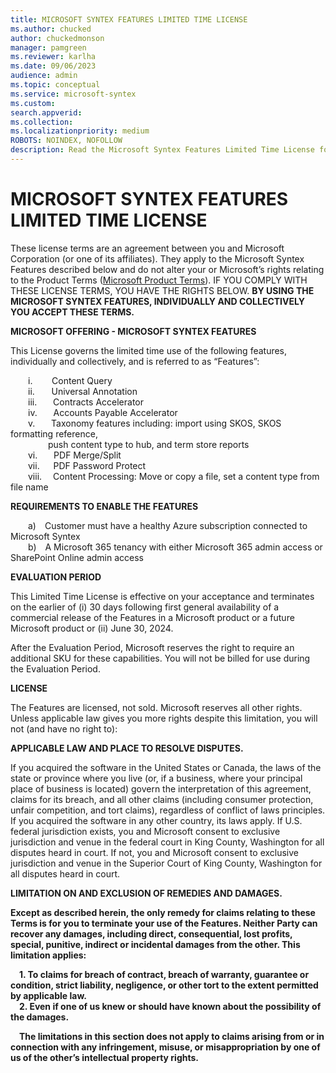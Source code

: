 ```yaml
---
title: MICROSOFT SYNTEX FEATURES LIMITED TIME LICENSE
ms.author: chucked
author: chuckedmonson
manager: pamgreen
ms.reviewer: karlha
ms.date: 09/06/2023
audience: admin
ms.topic: conceptual
ms.service: microsoft-syntex
ms.custom: 
search.appverid: 
ms.collection: 
ms.localizationpriority: medium
ROBOTS: NOINDEX, NOFOLLOW
description: Read the Microsoft Syntex Features Limited Time License for Syntex features available as a preview for all users.
---
```


# MICROSOFT SYNTEX FEATURES LIMITED TIME LICENSE

These license terms are an agreement between you and Microsoft Corporation (or one of its affiliates). They apply to the Microsoft Syntex Features described below and do not alter your or Microsoft’s rights relating to the Product Terms ([Microsoft Product Terms](https://www.microsoft.com/licensing/terms/)). IF YOU COMPLY WITH THESE LICENSE TERMS, YOU HAVE THE RIGHTS BELOW. **BY USING THE MICROSOFT SYNTEX FEATURES, INDIVIDUALLY AND COLLECTIVELY YOU ACCEPT THESE TERMS.**

**MICROSOFT OFFERING - MICROSOFT SYNTEX FEATURES**

This License governs the limited time use of the following features, individually and collectively, and is referred to as “Features”:

&emsp;&emsp;i.&ensp;&nbsp;&nbsp;&nbsp;&nbsp;&nbsp;&nbsp;Content Query<br>
&emsp;&emsp;ii.&ensp;&nbsp;&nbsp;&nbsp;&nbsp;&nbsp;Universal Annotation<br>
&emsp;&emsp;iii.&emsp;&nbsp;&nbsp;&nbsp;Contracts Accelerator<br>
&emsp;&emsp;iv.&emsp;&nbsp;&nbsp;&nbsp;Accounts Payable Accelerator<br>
&emsp;&emsp;v.&emsp;&nbsp;&nbsp;&nbsp;Taxonomy features including: import using SKOS, SKOS formatting reference,<br>&emsp;&emsp;&emsp;&emsp; push content type to hub, and term store reports<br>
&emsp;&emsp;vi.&emsp;&nbsp;&nbsp;&nbsp;PDF Merge/Split<br>
&emsp;&emsp;vii.&emsp;&nbsp;&nbsp;PDF Password Protect<br>
&emsp;&emsp;viii.&emsp;&nbsp;Content Processing: Move or copy a file, set a content type from file name

**REQUIREMENTS TO ENABLE THE FEATURES**

&emsp;&emsp;a)&emsp;Customer must have a healthy Azure subscription connected to Microsoft Syntex<br>
&emsp;&emsp;b)&emsp;A Microsoft 365 tenancy with either Microsoft 365 admin access or SharePoint Online admin access

**EVALUATION PERIOD**

This Limited Time License is effective on your acceptance and terminates on the earlier of (i) 30 days following first general availability of a commercial release of the Features in a Microsoft product or a future Microsoft product or (ii) June 30, 2024.

After the Evaluation Period, Microsoft reserves the right to require an additional SKU for these capabilities.   You will not be billed for use during the Evaluation Period.

**LICENSE**

The Features are licensed, not sold. Microsoft reserves all other rights. Unless applicable law gives you more rights despite this limitation, you will not (and have no right to):

**APPLICABLE LAW AND PLACE TO RESOLVE DISPUTES.**

If you acquired the software in the United States or Canada, the laws of the state or province where you live (or, if a business, where your principal place of business is located) govern the interpretation of this agreement, claims for its breach, and all other claims (including consumer protection, unfair competition, and tort claims), regardless of conflict of laws principles. If you acquired the software in any other country, its laws apply. If U.S. federal jurisdiction exists, you and Microsoft consent to exclusive jurisdiction and venue in the federal court in King County, Washington for all disputes heard in court. If not, you and Microsoft consent to exclusive jurisdiction and venue in the Superior Court of King County, Washington for all disputes heard in court.

**LIMITATION ON AND EXCLUSION OF REMEDIES AND DAMAGES.**

**Except as described herein, the only remedy for claims relating to these Terms is for you to terminate your use of the Features. Neither Party can recover any damages, including direct, consequential, lost profits, special, punitive, indirect or incidental damages from the other. This limitation applies:**

&emsp;**1. To claims for breach of contract, breach of warranty, guarantee or condition, strict liability, negligence, or other tort to the extent permitted by applicable law.**<br>
&emsp;**2. Even if one of us knew or should have known about the possibility of the damages.**

&emsp;**The limitations in this section does not apply to claims arising from or in connection with any infringement, misuse, or misappropriation by one of us of the other’s intellectual property rights.**
